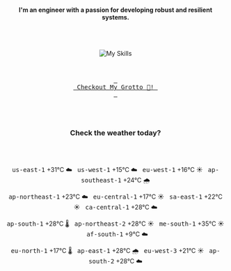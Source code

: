 <h4 align="center">I'm an engineer with a passion for developing robust and resilient systems.</h4>

<div align="center">
  <br/><br/>

![My Skills](https://go-skill-icons.vercel.app/api/icons?i=aws,azure,ts,go,docker,kubernetes,argocd,python&perline=4&theme=light)

<br/>

[<kbd> <br> Checkout My Grotto 🍵! <br> </kbd>](https://sathirak.me/)
  
</div>

<br/>
<br/>

<h3 align="center">Check the weather today?</h3>
<!-- start-daily-update -->
<div align="center">
  <!-- Updated on Sat Jul 12 01:56:26 UTC 2025 --><br><br>

  <kbd>us-east-1</kbd> +31°C ☁️ &nbsp; 
  <kbd>us-west-1</kbd> +15°C ☁️ &nbsp; 
  <kbd>eu-west-1</kbd> +16°C ☀️ &nbsp; 
  <kbd>ap-southeast-1</kbd> +24°C 🌧️ <br>

  <kbd>ap-northeast-1</kbd> +23°C ☁️ &nbsp; 
  <kbd>eu-central-1</kbd> +17°C ☀️ &nbsp; 
  <kbd>sa-east-1</kbd> +22°C ☀️ &nbsp; 
  <kbd>ca-central-1</kbd> +28°C ☁️ <br>

  <kbd>ap-south-1</kbd> +28°C 🌡️ &nbsp; 
  <kbd>ap-northeast-2</kbd> +28°C ☀️ &nbsp; 
  <kbd>me-south-1</kbd> +35°C ☀️ &nbsp; 
  <kbd>af-south-1</kbd> +9°C ☁️ <br>

  <kbd>eu-north-1</kbd> +17°C 🌡️ &nbsp; 
  <kbd>ap-east-1</kbd> +28°C 🌧️ &nbsp; 
  <kbd>eu-west-3</kbd> +21°C ☀️ &nbsp; 
  <kbd>ap-south-2</kbd> +28°C ☁️
</div>
<!-- end-daily-update -->

